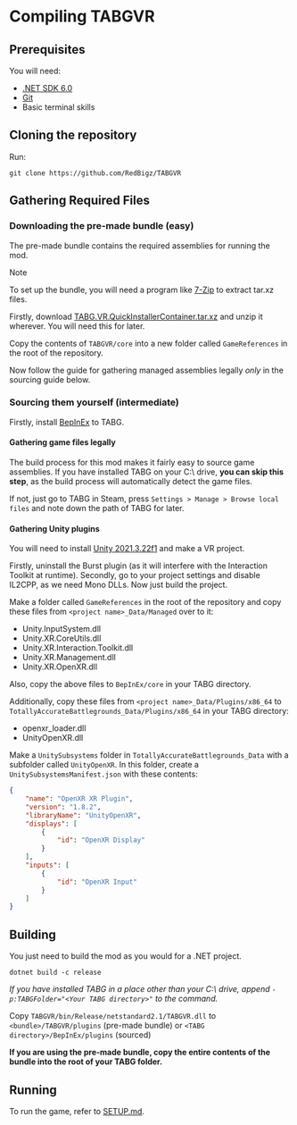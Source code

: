 # Compiling TABGVR

## Prerequisites
You will need:
- [.NET SDK 6.0](https://dotnet.microsoft.com/en-us/download/dotnet/6.0)
- [Git](https://git-scm.com/)
- Basic terminal skills

## Cloning the repository
Run:
```shell
git clone https://github.com/RedBigz/TABGVR
```

## Gathering Required Files

### Downloading the pre-made bundle (easy)
The pre-made bundle contains the required assemblies for running the mod.

> [!NOTE]
> To set up the bundle, you will need a program like [7-Zip](https://www.7-zip.org/) to extract tar.xz files.

Firstly, download [TABG.VR.QuickInstallerContainer.tar.xz](https://redbigz.com/lfs/TABG.VR.QuickInstallerContainer.tar.xz) and unzip it wherever. You will need this for later.

Copy the contents of `TABGVR/core` into a new folder called `GameReferences` in the root of the repository.

Now follow the guide for gathering managed assemblies legally *only* in the sourcing guide below.

### Sourcing them yourself (intermediate)

Firstly, install [BepInEx](https://github.com/BepInEx/BepInEx) to TABG.

#### Gathering game files legally
The build process for this mod makes it fairly easy to source game assemblies. If you have installed TABG on your C:\ drive, **you can skip this step**, as the build process will automatically detect the game files.

If not, just go to TABG in Steam, press `Settings > Manage > Browse local files` and note down the path of TABG for later.

#### Gathering Unity plugins
You will need to install [Unity 2021.3.22f1](https://unity.com/releases/editor/whats-new/2021.3.22) and make a VR project.

Firstly, uninstall the Burst plugin (as it will interfere with the Interaction Toolkit at runtime). Secondly, go to your project settings and disable IL2CPP, as we need Mono DLLs. Now just build the project. 

Make a folder called `GameReferences` in the root of the repository and copy these files from `<project name>_Data/Managed` over to it:
- Unity.InputSystem.dll
- Unity.XR.CoreUtils.dll
- Unity.XR.Interaction.Toolkit.dll
- Unity.XR.Management.dll
- Unity.XR.OpenXR.dll

Also, copy the above files to `BepInEx/core` in your TABG directory.

Additionally, copy these files from `<project name>_Data/Plugins/x86_64` to `TotallyAccurateBattlegrounds_Data/Plugins/x86_64` in your TABG directory:
- openxr_loader.dll
- UnityOpenXR.dll

Make a `UnitySubsystems` folder in `TotallyAccurateBattlegrounds_Data` with a subfolder called `UnityOpenXR`.
In this folder, create a `UnitySubsystemsManifest.json` with these contents:
```json
{
    "name": "OpenXR XR Plugin",
    "version": "1.8.2",
    "libraryName": "UnityOpenXR",
    "displays": [
        {
            "id": "OpenXR Display"
        }
    ],
    "inputs": [
        {
            "id": "OpenXR Input"
        }
    ]
}
```

## Building
You just need to build the mod as you would for a .NET project.

```shell
dotnet build -c release
```
*If you have installed TABG in a place other than your C:\ drive, append `-p:TABGFolder="<Your TABG directory>"` to the command.*

Copy `TABGVR/bin/Release/netstandard2.1/TABGVR.dll` to `<bundle>/TABGVR/plugins` (pre-made bundle) or `<TABG directory>/BepInEx/plugins` (sourced)

**If you are using the pre-made bundle, copy the entire contents of the bundle into the root of your TABG folder.**

## Running
To run the game, refer to [SETUP.md](SETUP.md).
